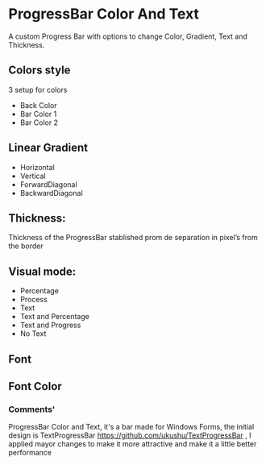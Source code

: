 # ProgressBar Color And Text
A custom Progress Bar with options to change Color, Gradient, Text and Thickness.

## Colors style
3 setup for colors
*	Back Color
*	Bar Color 1
*	Bar Color 2

## Linear Gradient
*	Horizontal
*	Vertical
*	ForwardDiagonal
*	BackwardDiagonal

## Thickness:
Thickness of the ProgressBar stablished prom de separation in pixel’s from the border

## Visual mode:
*	Percentage
*	Process
*	Text
*	Text and Percentage
*	Text and Progress
*	No Text

## Font

## Font Color

### Comments'
ProgressBar Color and Text, it's a bar made for Windows Forms, the initial design is TextProgressBar https://github.com/ukushu/TextProgressBar , I applied mayor changes to make it more attractive and make it a little better performance
